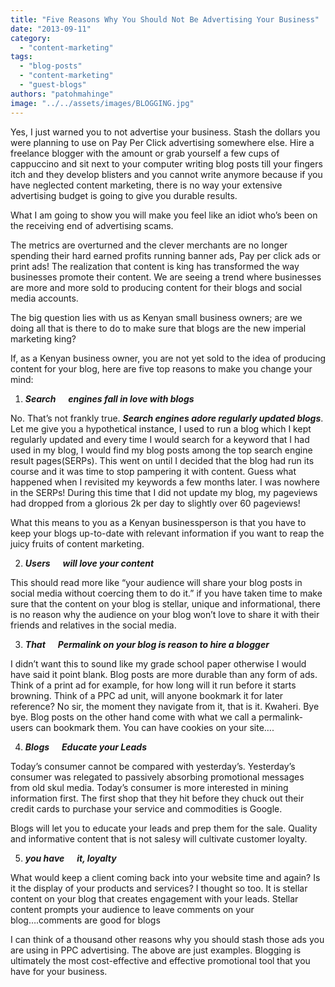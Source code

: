 ```yaml
---
title: "Five Reasons Why You Should Not Be Advertising Your Business"
date: "2013-09-11"
category: 
  - "content-marketing"
tags: 
  - "blog-posts"
  - "content-marketing"
  - "guest-blogs"
authors: "patohmahinge"
image: "../../assets/images/BLOGGING.jpg"
---
```


Yes, I just warned you to not advertise your business. Stash the dollars you were planning to use on Pay Per Click advertising somewhere else. Hire a freelance blogger with the amount or grab yourself a few cups of cappuccino and sit next to your computer writing blog posts till your fingers itch and they develop blisters and you cannot write anymore because if you have neglected content marketing, there is no way your extensive advertising budget is going to give you durable results.

What I am going to show you will make you feel like an idiot who’s been on the receiving end of advertising scams.

The metrics are overturned and the clever merchants are no longer spending their hard earned profits running banner ads, Pay per click ads or print ads! The realization that content is king has transformed the way businesses promote their content. We are seeing a trend where businesses are more and more sold to producing content for their blogs and social media accounts.

The big question lies with us as Kenyan small business owners; are we doing all that is there to do to make sure that blogs are the new imperial marketing king?

If, as a Kenyan business owner, you are not yet sold to the idea of producing content for your blog, here are five top reasons to make you change your mind:

1. _**Search      engines fall in love with blogs**_

No. That’s not frankly true. **_Search engines adore regularly updated blogs_**. Let me give you a hypothetical instance, I used to run a blog which I kept regularly updated and every time I would search for a keyword that I had used in my blog, I would find my blog posts among the top search engine result pages(SERPs). This went on until I decided that the blog had run its course and it was time to stop pampering it with content. Guess what happened when I revisited my keywords a few months later. I was nowhere in the SERPs! During this time that I did not update my blog, my pageviews had dropped from a glorious 2k per day to slightly over 60 pageviews!

What this means to you as a Kenyan businessperson is that you have to keep your blogs up-to-date with relevant information if you want to reap the juicy fruits of content marketing.

2. _**Users      will love your content**_

This should read more like “your audience will share your blog posts in social media without coercing them to do it.” if you have taken time to make sure that the content on your blog is stellar, unique and informational, there is no reason why the audience on your blog won’t love to share it with their friends and relatives in the social media.

3. _**That      Permalink on your blog is reason to hire a blogger**_

I didn’t want this to sound like my grade school paper otherwise I would have said it point blank. Blog posts are more durable than any form of ads. Think of a print ad for example, for how long will it run before it starts browning. Think of a PPC ad unit, will anyone bookmark it for later reference? No sir, the moment they navigate from it, that is it. Kwaheri. Bye bye. Blog posts on the other hand come with what we call a permalink-users can bookmark them. You can have cookies on your site….

4. _**Blogs      Educate your Leads**_

Today’s consumer cannot be compared with yesterday’s. Yesterday’s consumer was relegated to passively absorbing promotional messages from old skul media. Today’s consumer is more interested in mining information first. The first shop that they hit before they chuck out their credit cards to purchase your service and commodities is Google.

Blogs will let you to educate your leads and prep them for the sale. Quality and informative content that is not salesy will cultivate customer loyalty.

5. _**you have      it, loyalty**_

What would keep a client coming back into your website time and again? Is it the display of your products and services? I thought so too. It is stellar content on your blog that creates engagement with your leads. Stellar content prompts your audience to leave comments on your blog….comments are good for blogs

I can think of a thousand other reasons why you should stash those ads you are using in PPC advertising. The above are just examples. Blogging is ultimately the most cost-effective and effective promotional tool that you have for your business.
